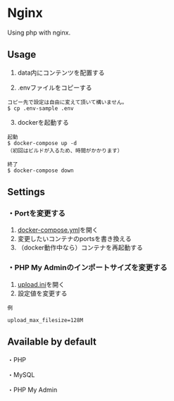 # Nginx

Using php with nginx.

## Usage

1. data内にコンテンツを配置する

2. .envファイルをコピーする
```
コピー先で設定は自由に変えて頂いて構いません。
$ cp .env-sample .env
```

3. dockerを起動する
```
起動
$ docker-compose up -d
（初回はビルドが入るため、時間がかかります）

終了
$ docker-compose down
```

## Settings

### ・Portを変更する
1. [docker-compose.yml](./docker-compose.yml)を開く
2. 変更したいコンテナのportsを書き換える
3. （docker動作中なら）コンテナを再起動する

### ・PHP My Adminのインポートサイズを変更する
1. [upload.ini](./docker/phpmyadmin/upload.ini)を開く
2. 設定値を変更する
```
例

upload_max_filesize=128M
```

## Available by default

・PHP

・MySQL

・PHP My Admin

